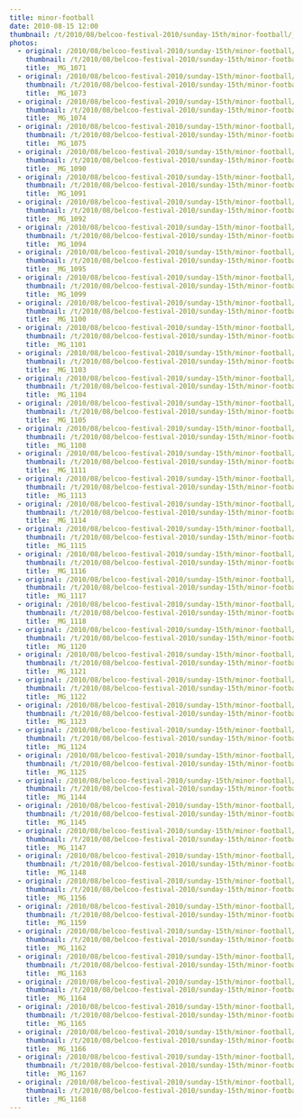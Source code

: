 ```yaml
---
title: minor-football
date: 2010-08-15 12:00
thumbnail: /t/2010/08/belcoo-festival-2010/sunday-15th/minor-football/_MG_1071.JPG
photos:
  - original: /2010/08/belcoo-festival-2010/sunday-15th/minor-football/_MG_1071.JPG
    thumbnail: /t/2010/08/belcoo-festival-2010/sunday-15th/minor-football/_MG_1071.JPG
    title: _MG_1071
  - original: /2010/08/belcoo-festival-2010/sunday-15th/minor-football/_MG_1073.JPG
    thumbnail: /t/2010/08/belcoo-festival-2010/sunday-15th/minor-football/_MG_1073.JPG
    title: _MG_1073
  - original: /2010/08/belcoo-festival-2010/sunday-15th/minor-football/_MG_1074.JPG
    thumbnail: /t/2010/08/belcoo-festival-2010/sunday-15th/minor-football/_MG_1074.JPG
    title: _MG_1074
  - original: /2010/08/belcoo-festival-2010/sunday-15th/minor-football/_MG_1075.JPG
    thumbnail: /t/2010/08/belcoo-festival-2010/sunday-15th/minor-football/_MG_1075.JPG
    title: _MG_1075
  - original: /2010/08/belcoo-festival-2010/sunday-15th/minor-football/_MG_1090.JPG
    thumbnail: /t/2010/08/belcoo-festival-2010/sunday-15th/minor-football/_MG_1090.JPG
    title: _MG_1090
  - original: /2010/08/belcoo-festival-2010/sunday-15th/minor-football/_MG_1091.JPG
    thumbnail: /t/2010/08/belcoo-festival-2010/sunday-15th/minor-football/_MG_1091.JPG
    title: _MG_1091
  - original: /2010/08/belcoo-festival-2010/sunday-15th/minor-football/_MG_1092.JPG
    thumbnail: /t/2010/08/belcoo-festival-2010/sunday-15th/minor-football/_MG_1092.JPG
    title: _MG_1092
  - original: /2010/08/belcoo-festival-2010/sunday-15th/minor-football/_MG_1094.JPG
    thumbnail: /t/2010/08/belcoo-festival-2010/sunday-15th/minor-football/_MG_1094.JPG
    title: _MG_1094
  - original: /2010/08/belcoo-festival-2010/sunday-15th/minor-football/_MG_1095.JPG
    thumbnail: /t/2010/08/belcoo-festival-2010/sunday-15th/minor-football/_MG_1095.JPG
    title: _MG_1095
  - original: /2010/08/belcoo-festival-2010/sunday-15th/minor-football/_MG_1099.JPG
    thumbnail: /t/2010/08/belcoo-festival-2010/sunday-15th/minor-football/_MG_1099.JPG
    title: _MG_1099
  - original: /2010/08/belcoo-festival-2010/sunday-15th/minor-football/_MG_1100.JPG
    thumbnail: /t/2010/08/belcoo-festival-2010/sunday-15th/minor-football/_MG_1100.JPG
    title: _MG_1100
  - original: /2010/08/belcoo-festival-2010/sunday-15th/minor-football/_MG_1101.JPG
    thumbnail: /t/2010/08/belcoo-festival-2010/sunday-15th/minor-football/_MG_1101.JPG
    title: _MG_1101
  - original: /2010/08/belcoo-festival-2010/sunday-15th/minor-football/_MG_1103.JPG
    thumbnail: /t/2010/08/belcoo-festival-2010/sunday-15th/minor-football/_MG_1103.JPG
    title: _MG_1103
  - original: /2010/08/belcoo-festival-2010/sunday-15th/minor-football/_MG_1104.JPG
    thumbnail: /t/2010/08/belcoo-festival-2010/sunday-15th/minor-football/_MG_1104.JPG
    title: _MG_1104
  - original: /2010/08/belcoo-festival-2010/sunday-15th/minor-football/_MG_1105.JPG
    thumbnail: /t/2010/08/belcoo-festival-2010/sunday-15th/minor-football/_MG_1105.JPG
    title: _MG_1105
  - original: /2010/08/belcoo-festival-2010/sunday-15th/minor-football/_MG_1108.JPG
    thumbnail: /t/2010/08/belcoo-festival-2010/sunday-15th/minor-football/_MG_1108.JPG
    title: _MG_1108
  - original: /2010/08/belcoo-festival-2010/sunday-15th/minor-football/_MG_1111.JPG
    thumbnail: /t/2010/08/belcoo-festival-2010/sunday-15th/minor-football/_MG_1111.JPG
    title: _MG_1111
  - original: /2010/08/belcoo-festival-2010/sunday-15th/minor-football/_MG_1113.JPG
    thumbnail: /t/2010/08/belcoo-festival-2010/sunday-15th/minor-football/_MG_1113.JPG
    title: _MG_1113
  - original: /2010/08/belcoo-festival-2010/sunday-15th/minor-football/_MG_1114.JPG
    thumbnail: /t/2010/08/belcoo-festival-2010/sunday-15th/minor-football/_MG_1114.JPG
    title: _MG_1114
  - original: /2010/08/belcoo-festival-2010/sunday-15th/minor-football/_MG_1115.JPG
    thumbnail: /t/2010/08/belcoo-festival-2010/sunday-15th/minor-football/_MG_1115.JPG
    title: _MG_1115
  - original: /2010/08/belcoo-festival-2010/sunday-15th/minor-football/_MG_1116.JPG
    thumbnail: /t/2010/08/belcoo-festival-2010/sunday-15th/minor-football/_MG_1116.JPG
    title: _MG_1116
  - original: /2010/08/belcoo-festival-2010/sunday-15th/minor-football/_MG_1117.JPG
    thumbnail: /t/2010/08/belcoo-festival-2010/sunday-15th/minor-football/_MG_1117.JPG
    title: _MG_1117
  - original: /2010/08/belcoo-festival-2010/sunday-15th/minor-football/_MG_1118.JPG
    thumbnail: /t/2010/08/belcoo-festival-2010/sunday-15th/minor-football/_MG_1118.JPG
    title: _MG_1118
  - original: /2010/08/belcoo-festival-2010/sunday-15th/minor-football/_MG_1120.JPG
    thumbnail: /t/2010/08/belcoo-festival-2010/sunday-15th/minor-football/_MG_1120.JPG
    title: _MG_1120
  - original: /2010/08/belcoo-festival-2010/sunday-15th/minor-football/_MG_1121.JPG
    thumbnail: /t/2010/08/belcoo-festival-2010/sunday-15th/minor-football/_MG_1121.JPG
    title: _MG_1121
  - original: /2010/08/belcoo-festival-2010/sunday-15th/minor-football/_MG_1122.JPG
    thumbnail: /t/2010/08/belcoo-festival-2010/sunday-15th/minor-football/_MG_1122.JPG
    title: _MG_1122
  - original: /2010/08/belcoo-festival-2010/sunday-15th/minor-football/_MG_1123.JPG
    thumbnail: /t/2010/08/belcoo-festival-2010/sunday-15th/minor-football/_MG_1123.JPG
    title: _MG_1123
  - original: /2010/08/belcoo-festival-2010/sunday-15th/minor-football/_MG_1124.JPG
    thumbnail: /t/2010/08/belcoo-festival-2010/sunday-15th/minor-football/_MG_1124.JPG
    title: _MG_1124
  - original: /2010/08/belcoo-festival-2010/sunday-15th/minor-football/_MG_1125.JPG
    thumbnail: /t/2010/08/belcoo-festival-2010/sunday-15th/minor-football/_MG_1125.JPG
    title: _MG_1125
  - original: /2010/08/belcoo-festival-2010/sunday-15th/minor-football/_MG_1144.JPG
    thumbnail: /t/2010/08/belcoo-festival-2010/sunday-15th/minor-football/_MG_1144.JPG
    title: _MG_1144
  - original: /2010/08/belcoo-festival-2010/sunday-15th/minor-football/_MG_1145.JPG
    thumbnail: /t/2010/08/belcoo-festival-2010/sunday-15th/minor-football/_MG_1145.JPG
    title: _MG_1145
  - original: /2010/08/belcoo-festival-2010/sunday-15th/minor-football/_MG_1147.JPG
    thumbnail: /t/2010/08/belcoo-festival-2010/sunday-15th/minor-football/_MG_1147.JPG
    title: _MG_1147
  - original: /2010/08/belcoo-festival-2010/sunday-15th/minor-football/_MG_1148.JPG
    thumbnail: /t/2010/08/belcoo-festival-2010/sunday-15th/minor-football/_MG_1148.JPG
    title: _MG_1148
  - original: /2010/08/belcoo-festival-2010/sunday-15th/minor-football/_MG_1156.JPG
    thumbnail: /t/2010/08/belcoo-festival-2010/sunday-15th/minor-football/_MG_1156.JPG
    title: _MG_1156
  - original: /2010/08/belcoo-festival-2010/sunday-15th/minor-football/_MG_1159.JPG
    thumbnail: /t/2010/08/belcoo-festival-2010/sunday-15th/minor-football/_MG_1159.JPG
    title: _MG_1159
  - original: /2010/08/belcoo-festival-2010/sunday-15th/minor-football/_MG_1162.JPG
    thumbnail: /t/2010/08/belcoo-festival-2010/sunday-15th/minor-football/_MG_1162.JPG
    title: _MG_1162
  - original: /2010/08/belcoo-festival-2010/sunday-15th/minor-football/_MG_1163.JPG
    thumbnail: /t/2010/08/belcoo-festival-2010/sunday-15th/minor-football/_MG_1163.JPG
    title: _MG_1163
  - original: /2010/08/belcoo-festival-2010/sunday-15th/minor-football/_MG_1164.JPG
    thumbnail: /t/2010/08/belcoo-festival-2010/sunday-15th/minor-football/_MG_1164.JPG
    title: _MG_1164
  - original: /2010/08/belcoo-festival-2010/sunday-15th/minor-football/_MG_1165.JPG
    thumbnail: /t/2010/08/belcoo-festival-2010/sunday-15th/minor-football/_MG_1165.JPG
    title: _MG_1165
  - original: /2010/08/belcoo-festival-2010/sunday-15th/minor-football/_MG_1166.JPG
    thumbnail: /t/2010/08/belcoo-festival-2010/sunday-15th/minor-football/_MG_1166.JPG
    title: _MG_1166
  - original: /2010/08/belcoo-festival-2010/sunday-15th/minor-football/_MG_1167.JPG
    thumbnail: /t/2010/08/belcoo-festival-2010/sunday-15th/minor-football/_MG_1167.JPG
    title: _MG_1167
  - original: /2010/08/belcoo-festival-2010/sunday-15th/minor-football/_MG_1168.JPG
    thumbnail: /t/2010/08/belcoo-festival-2010/sunday-15th/minor-football/_MG_1168.JPG
    title: _MG_1168
---
```

